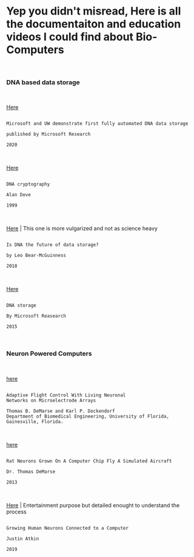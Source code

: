 # Yep you didn't misread, Here is all the documentaiton and education videos I could find about Bio-Computers

<br/>

### DNA based data storage 

<br/>

[Here](https://www.youtube.com/watch?v=60Gi5lqL-dA&ab_channel=MicrosoftResearch)

```

Microsoft and UW demonstrate first fully automated DNA data storage

published by Microsoft Research

2020

```

<br/>

[Here]()

```

DNA cryptography

Alan Dove

1999

```

<br/>

[Here](https://www.youtube.com/watch?v=r8qWc9X4f6k&ab_channel=TED-Ed) | This one is more vulgarized and not as science heavy

```

Is DNA the future of data storage? 

by Leo Bear-McGuinness

2018

```

<br/>


[Here](https://www.microsoft.com/en-us/research/project/dna-storage/)

```

DNA storage

By Microsoft Reasearch

2015

```

<br/>


### Neuron Powered Computers

<br/>

[here](https://philosophy.as.uky.edu/sites/default/files/Adaptive%20Flight%20Control%20With%20Living%20Neuronal%20Networks%20on%20Microelectrode%20Trays%20-%20De%20Marse%2C%20Dockendorf.pdf)

```

Adaptive Flight Control With Living Neuronal
Networks on Microelectrode Arrays

Thomas B. DeMarse and Karl P. Dockendorf
Department of Biomedical Engineering, University of Florida, Gainesville, Florida.

```

<br/>

[here](https://www.youtube.com/watch?v=1w41gH6x_30&ab_channel=bostonkid9096)

```

Rat Neurons Grown On A Computer Chip Fly A Simulated Aircraft

Dr. Thomas DeMarse

2013

```

<br/>

[Here](https://www.youtube.com/watch?v=V2YDApNRK3g&ab_channel=TheThoughtEmporium) | Entertainment purpose but detailed enought to understand the process

```

Growing Human Neurons Connected to a Computer

Justin Atkin

2019

```
